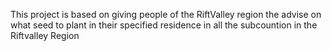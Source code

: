 This project is based on giving people of the RiftValley region the advise on what seed to plant in their specified residence in all the subcountion in the Riftvalley Region
